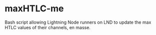 # maxHTLC-me
Bash script allowing Lightning Node runners on LND to update the max HTLC values of their channels, en masse.
